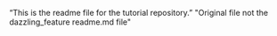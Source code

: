 “This is the readme file for the tutorial repository.”
"Original file not the dazzling_feature readme.md file"